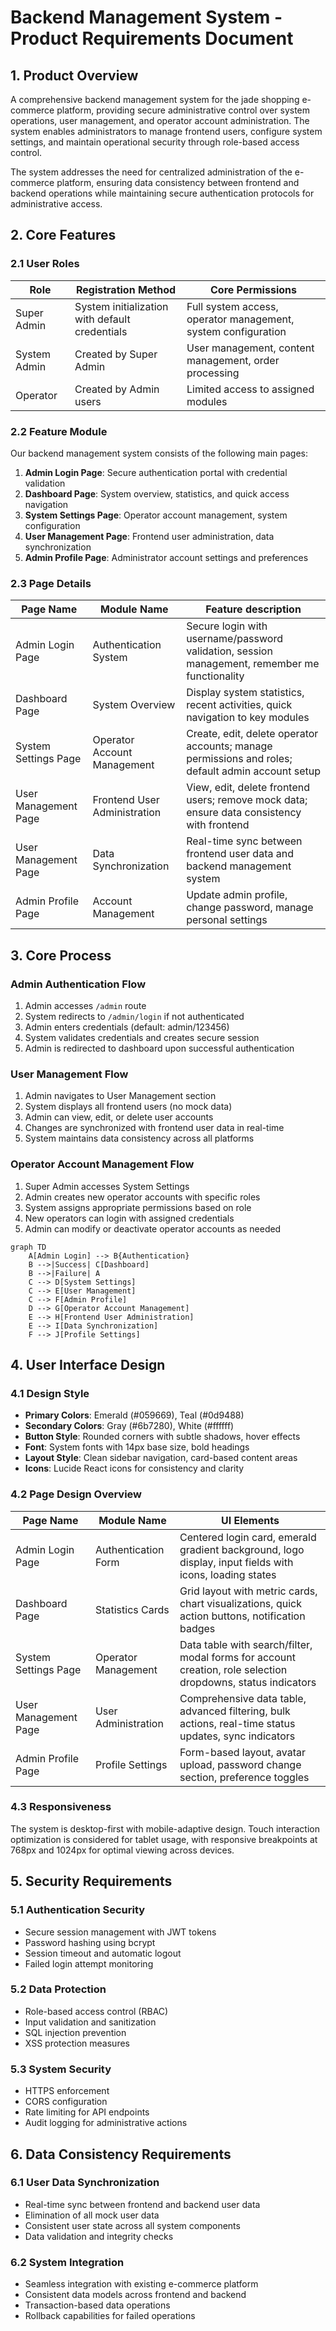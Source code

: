 # Backend Management System - Product Requirements Document

## 1. Product Overview

A comprehensive backend management system for the jade shopping e-commerce platform, providing secure administrative control over system operations, user management, and operator account administration. The system enables administrators to manage frontend users, configure system settings, and maintain operational security through role-based access control.

The system addresses the need for centralized administration of the e-commerce platform, ensuring data consistency between frontend and backend operations while maintaining secure authentication protocols for administrative access.

## 2. Core Features

### 2.1 User Roles

| Role | Registration Method | Core Permissions |
|------|---------------------|------------------|
| Super Admin | System initialization with default credentials | Full system access, operator management, system configuration |
| System Admin | Created by Super Admin | User management, content management, order processing |
| Operator | Created by Admin users | Limited access to assigned modules |

### 2.2 Feature Module

Our backend management system consists of the following main pages:

1. **Admin Login Page**: Secure authentication portal with credential validation
2. **Dashboard Page**: System overview, statistics, and quick access navigation
3. **System Settings Page**: Operator account management, system configuration
4. **User Management Page**: Frontend user administration, data synchronization
5. **Admin Profile Page**: Administrator account settings and preferences

### 2.3 Page Details

| Page Name | Module Name | Feature description |
|-----------|-------------|---------------------|
| Admin Login Page | Authentication System | Secure login with username/password validation, session management, remember me functionality |
| Dashboard Page | System Overview | Display system statistics, recent activities, quick navigation to key modules |
| System Settings Page | Operator Account Management | Create, edit, delete operator accounts; manage permissions and roles; default admin account setup |
| User Management Page | Frontend User Administration | View, edit, delete frontend users; remove mock data; ensure data consistency with frontend |
| User Management Page | Data Synchronization | Real-time sync between frontend user data and backend management system |
| Admin Profile Page | Account Management | Update admin profile, change password, manage personal settings |

## 3. Core Process

### Admin Authentication Flow
1. Admin accesses `/admin` route
2. System redirects to `/admin/login` if not authenticated
3. Admin enters credentials (default: admin/123456)
4. System validates credentials and creates secure session
5. Admin is redirected to dashboard upon successful authentication

### User Management Flow
1. Admin navigates to User Management section
2. System displays all frontend users (no mock data)
3. Admin can view, edit, or delete user accounts
4. Changes are synchronized with frontend user data in real-time
5. System maintains data consistency across all platforms

### Operator Account Management Flow
1. Super Admin accesses System Settings
2. Admin creates new operator accounts with specific roles
3. System assigns appropriate permissions based on role
4. New operators can login with assigned credentials
5. Admin can modify or deactivate operator accounts as needed

```mermaid
graph TD
    A[Admin Login] --> B{Authentication}
    B -->|Success| C[Dashboard]
    B -->|Failure| A
    C --> D[System Settings]
    C --> E[User Management]
    C --> F[Admin Profile]
    D --> G[Operator Account Management]
    E --> H[Frontend User Administration]
    E --> I[Data Synchronization]
    F --> J[Profile Settings]
```

## 4. User Interface Design

### 4.1 Design Style

- **Primary Colors**: Emerald (#059669), Teal (#0d9488)
- **Secondary Colors**: Gray (#6b7280), White (#ffffff)
- **Button Style**: Rounded corners with subtle shadows, hover effects
- **Font**: System fonts with 14px base size, bold headings
- **Layout Style**: Clean sidebar navigation, card-based content areas
- **Icons**: Lucide React icons for consistency and clarity

### 4.2 Page Design Overview

| Page Name | Module Name | UI Elements |
|-----------|-------------|-------------|
| Admin Login Page | Authentication Form | Centered login card, emerald gradient background, logo display, input fields with icons, loading states |
| Dashboard Page | Statistics Cards | Grid layout with metric cards, chart visualizations, quick action buttons, notification badges |
| System Settings Page | Operator Management | Data table with search/filter, modal forms for account creation, role selection dropdowns, status indicators |
| User Management Page | User Administration | Comprehensive data table, advanced filtering, bulk actions, real-time status updates, sync indicators |
| Admin Profile Page | Profile Settings | Form-based layout, avatar upload, password change section, preference toggles |

### 4.3 Responsiveness

The system is desktop-first with mobile-adaptive design. Touch interaction optimization is considered for tablet usage, with responsive breakpoints at 768px and 1024px for optimal viewing across devices.

## 5. Security Requirements

### 5.1 Authentication Security
- Secure session management with JWT tokens
- Password hashing using bcrypt
- Session timeout and automatic logout
- Failed login attempt monitoring

### 5.2 Data Protection
- Role-based access control (RBAC)
- Input validation and sanitization
- SQL injection prevention
- XSS protection measures

### 5.3 System Security
- HTTPS enforcement
- CORS configuration
- Rate limiting for API endpoints
- Audit logging for administrative actions

## 6. Data Consistency Requirements

### 6.1 User Data Synchronization
- Real-time sync between frontend and backend user data
- Elimination of all mock user data
- Consistent user state across all system components
- Data validation and integrity checks

### 6.2 System Integration
- Seamless integration with existing e-commerce platform
- Consistent data models across frontend and backend
- Transaction-based data operations
- Rollback capabilities for failed operations